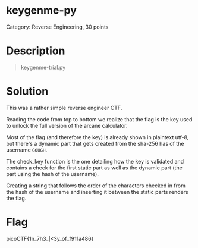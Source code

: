 # keygenme-py
Category: Reverse Engineering, 30 points

# Description
> keygenme-trial.py

# Solution

This was a rather simple reverse engineer CTF. 

Reading the code from top to bottom we realize that the flag is the key used
to unlock the full version of the arcane calculator.

Most of the flag (and therefore the key) is already shown in plaintext utf-8,
but there's a dynamic part that gets created from the sha-256 has of the
username `GOUGH`.

The check_key function is the one detailing how the key is validated and
contains a check for the first static part as well as the dynamic part (the
part using the hash of the username).

Creating a string that follows the order of the characters checked in from
the hash of the username and inserting it between the static parts renders the flag.

# Flag
picoCTF{1n_7h3_|<3y_of_f911a486}
